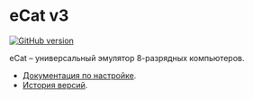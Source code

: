 # eCat v3

[![GitHub version](https://badge.fury.io/gh/conventional-changelog%2Fstandard-version.svg)](https://badge.fury.io/gh/conventional-changelog%2Fstandard-version)

eCat &ndash; универсальный эмулятор 8-разрядных компьютеров.

* [Документация по настройке](CONFIG.md).
* [История версий](HISTORY.md).



